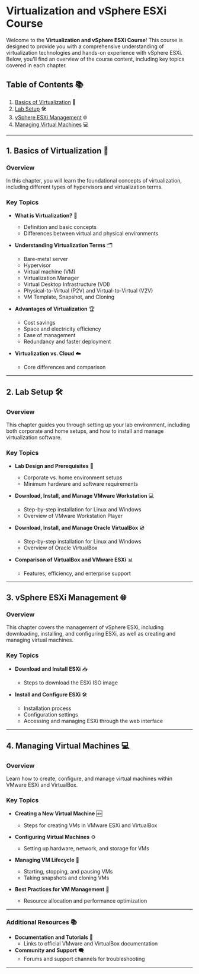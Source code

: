 # **Virtualization and vSphere ESXi Course**

Welcome to the **Virtualization and vSphere ESXi Course**! This course is designed to provide you with a comprehensive understanding of virtualization technologies and hands-on experience with vSphere ESXi. Below, you'll find an overview of the course content, including key topics covered in each chapter.

## **Table of Contents** 📚

1. [Basics of Virtualization](#1_basics_of_virtualization) 📖
2. [Lab Setup](#2_lab_setup) 🛠️
3. [vSphere ESXi Management](#3_vsphere_esxi_management) 🌐
4. [Managing Virtual Machines](#4_managing_virtual_machines) 💻

---

## **1. Basics of Virtualization** 📖

### **Overview**

In this chapter, you will learn the foundational concepts of virtualization, including different types of hypervisors and virtualization terms.

### **Key Topics**

- **What is Virtualization?** 🤔

  - Definition and basic concepts
  - Differences between virtual and physical environments

- **Understanding Virtualization Terms** 🗂️

  - Bare-metal server
  - Hypervisor
  - Virtual machine (VM)
  - Virtualization Manager
  - Virtual Desktop Infrastructure (VDI)
  - Physical-to-Virtual (P2V) and Virtual-to-Virtual (V2V)
  - VM Template, Snapshot, and Cloning

- **Advantages of Virtualization** 🏆

  - Cost savings
  - Space and electricity efficiency
  - Ease of management
  - Redundancy and faster deployment

- **Virtualization vs. Cloud** ☁️
  - Core differences and comparison

---

## **2. Lab Setup** 🛠️

### **Overview**

This chapter guides you through setting up your lab environment, including both corporate and home setups, and how to install and manage virtualization software.

### **Key Topics**

- **Lab Design and Prerequisites** 🔧

  - Corporate vs. home environment setups
  - Minimum hardware and software requirements

- **Download, Install, and Manage VMware Workstation** 💻

  - Step-by-step installation for Linux and Windows
  - Overview of VMware Workstation Player

- **Download, Install, and Manage Oracle VirtualBox** 💿

  - Step-by-step installation for Linux and Windows
  - Overview of Oracle VirtualBox

- **Comparison of VirtualBox and VMware ESXi** 📊
  - Features, efficiency, and enterprise support

---

## **3. vSphere ESXi Management** 🌐

### **Overview**

This chapter covers the management of vSphere ESXi, including downloading, installing, and configuring ESXi, as well as creating and managing virtual machines.

### **Key Topics**

- **Download and Install ESXi** 📥

  - Steps to download the ESXi ISO image

- **Install and Configure ESXi** 🛠️
  - Installation process
  - Configuration settings
  - Accessing and managing ESXi through the web interface

---

## **4. Managing Virtual Machines** 💻

### **Overview**

Learn how to create, configure, and manage virtual machines within VMware ESXi and VirtualBox.

### **Key Topics**

- **Creating a New Virtual Machine** 🆕

  - Steps for creating VMs in VMware ESXi and VirtualBox

- **Configuring Virtual Machines** ⚙️

  - Setting up hardware, network, and storage for VMs

- **Managing VM Lifecycle** 🔄

  - Starting, stopping, and pausing VMs
  - Taking snapshots and cloning VMs

- **Best Practices for VM Management** 🌟
  - Resource allocation and performance optimization

---

### **Additional Resources** 📚

- **Documentation and Tutorials** 📝
  - Links to official VMware and VirtualBox documentation
- **Community and Support** 🗨️
  - Forums and support channels for troubleshooting

---
